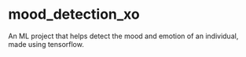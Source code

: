 # mood_detection_xo
An ML project that helps detect the mood and emotion of an individual, made using tensorflow.
